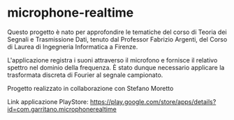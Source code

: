 # microphone-realtime
Questo progetto è nato per approfondire le tematiche del corso di Teoria dei Segnali e Trasmissione Dati, tenuto dal Professor Fabrizio Argenti, del Corso di Laurea di Ingegneria Informatica a Firenze.

L'applicazione registra i suoni attraverso il microfono e fornisce il relativo spettro nel dominio della frequenza. È stato dunque necessario applicare la trasformata discreta di Fourier al segnale campionato.

Progetto realizzato in collaborazione con Stefano Moretto

Link applicazione PlayStore: https://play.google.com/store/apps/details?id=com.garritano.microphonerealtime
